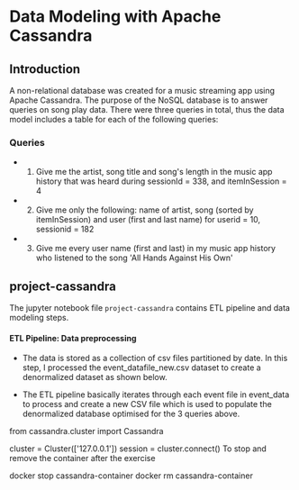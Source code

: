 # Data Modeling with Apache Cassandra

## Introduction

A non-relational database was created for a music streaming app using Apache Cassandra. The purpose of the NoSQL database is to answer queries on song play data. There were three queries in total, thus the data model includes a table for each of the following queries:

### Queries

- 1) Give me the artist, song title and song's length in the music app history that was heard during sessionId = 338, and itemInSession = 4

- 2) Give me only the following: name of artist, song (sorted by itemInSession) and user (first and last name) for userid = 10, sessionid = 182

- 3) Give me every user name (first and last) in my music app history who listened to the song 'All Hands Against His Own'

## project-cassandra

The jupyter notebook file `project-cassandra` contains ETL pipeline and data modeling steps.

#### ETL Pipeline: Data preprocessing

- The data is stored as a collection of csv files partitioned by date. In this step, I processed the event_datafile_new.csv dataset to create a denormalized dataset as shown below.

- The ETL pipeline basically iterates through each event file in event_data to process and create a new CSV file which is used to populate the denormalized database optimised for the 3 queries above. 



from cassandra.cluster import Cassandra

cluster = Cluster(['127.0.0.1'])
session = cluster.connect()
To stop and remove the container after the exercise

docker stop cassandra-container
docker rm cassandra-container